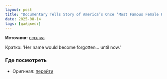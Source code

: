 ```yaml
---
layout: post
title: "Documentary Tells Story of America’s Once ‘Most Famous Female Photographer’"
date: 2025-08-14
tags: [дайджест]
---
```


**Источник:** [ссылка](https://petapixel.com/2025/08/05/documentary-tells-story-of-americas-once-most-famous-female-photographer/)

Кратко: 'Her name would become forgotten… until now.'

### Где посмотреть
- Оригинал: [перейти]({link})
